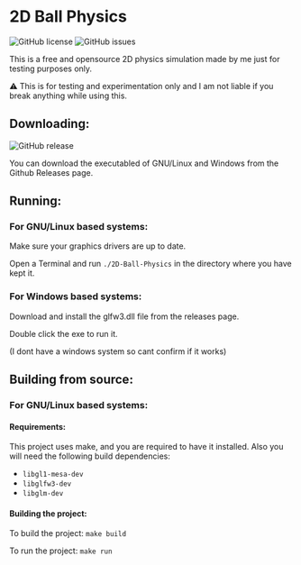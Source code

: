 # 2D Ball Physics

![GitHub license](https://img.shields.io/github/license/DistortedDragon1o4/2D-Ball-Physics.svg)
![GitHub issues](https://img.shields.io/github/issues/DistortedDragon1o4/2D-Ball-Physics.svg)

This is a free and opensource 2D physics simulation made by me just for testing purposes only.

:warning: 
This is for testing and experimentation only and I am not liable if you break anything while using this.

## Downloading:


![GitHub release](https://img.shields.io/github/release/DistortedDragon1o4/2D-Ball-Physics.svg)

You can download the executabled of GNU/Linux and Windows from the Github Releases page.

## Running:

### For GNU/Linux based systems:

Make sure your graphics drivers are up to date.

Open a Terminal and run `./2D-Ball-Physics` in the directory where you have kept it.

### For Windows based systems:

Download and install the glfw3.dll file from the releases page.

Double click the exe to run it.

(I dont have a windows system so cant confirm if it works)

## Building from source:

### For GNU/Linux based systems:

#### Requirements:

This project uses make, and you are required to have it installed. Also you will need the following build dependencies:
- `libgl1-mesa-dev`
- `libglfw3-dev`
- `libglm-dev`

#### Building the project:

To build the project:
`make build`

To run the project:
`make run`
